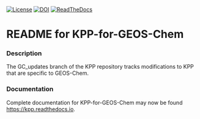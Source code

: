 [![License](https://img.shields.io/badge/License-MIT-blue.svg)](https://github.com/geoschem/KPP/blob/GC_updates/LICENSE.txt) [![DOI](https://zenodo.org/badge/DOI/10.5281/zenodo.4552707.svg)](https://doi.org/10.5281/zenodo.4552707) [![ReadTheDocs](https://img.shields.io/readthedocs/kpp?label=ReadTheDocs)](https://kpp.readthedocs.io/en/latest/)

# README for KPP-for-GEOS-Chem

### Description

The GC_updates branch of the KPP repository tracks modifications to KPP that are specific to GEOS-Chem.

### Documentation

Complete documentation for KPP-for-GEOS-Chem may now be found https://kpp.readthedocs.io.

